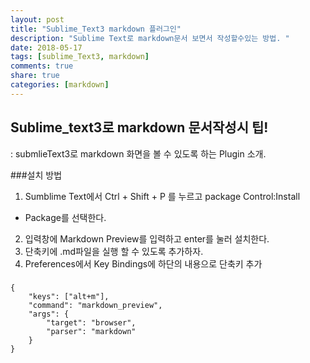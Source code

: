 ```yaml
---
layout: post
title: "Sublime_Text3 markdown 플러그인"
description: "Sublime Text로 markdown문서 보면서 작성할수있는 방법. "
date: 2018-05-17
tags: [sublime_Text3, markdown]
comments: true
share: true
categories: [markdown]
---
```


## Sublime_text3로 markdown 문서작성시 팁!
: submlieText3로 markdown 화면을 볼 수 있도록 하는 Plugin 소개.

###설치 방법
1. Sumblime Text에서 Ctrl + Shift + P 를 누르고 package Control:Install 
* Package를 선택한다.
2. 입력창에 Markdown Preview를 입력하고 enter를 눌러 설치한다.
3. 단축키에 .md파일을 실행 할 수 있도록 추가하자.
4. Preferences에서 Key Bindings에 하단의 내용으로 단축키 추가 

###
    {
        "keys": ["alt+m"],
        "command": "markdown_preview",
        "args": {
            "target": "browser",
            "parser": "markdown"
        }
    }
